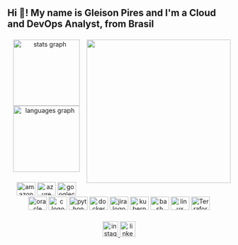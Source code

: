 <h2 align="left">Hi 👋! My name is Gleison Pires and I'm a Cloud and DevOps Analyst, from Brasil</h2>

###

<img align="right" height="325" src="https://media.giphy.com/media/TALQlzlQssoEvvUuNq/giphy.gif"  />

###

<div align="center">
  <img src="https://github-readme-stats.vercel.app/api?hide_title=false&hide_rank=false&show_icons=true&include_all_commits=true&count_private=true&disable_animations=false&theme=aura&locale=en&hide_border=dl&username=strovertz" height="150" alt="stats graph"  />
  <img src="https://github-readme-stats.vercel.app/api/top-langs?locale=en&hide_title=false&layout=compact&card_width=370&langs_count=5&theme=aura&hide_border=true&username=strovertz" height="150" alt="languages graph"  />
</div>

###

<div align="center">
  <img src="https://cdn.jsdelivr.net/gh/devicons/devicon/icons/amazonwebservices/amazonwebservices-plain-wordmark.svg" height="30" width="42" alt="amazonwebservices logo"  />
  <img src="https://cdn.jsdelivr.net/gh/devicons/devicon/icons/azure/azure-original.svg" height="30" width="42" alt="azure logo"  />
  <img src="https://cdn.jsdelivr.net/gh/devicons/devicon/icons/googlecloud/googlecloud-original.svg" height="30" width="42" alt="googlecloud logo"  />
  <img src="https://cdn.jsdelivr.net/gh/devicons/devicon/icons/oracle/oracle-original.svg" height="30" width="42" alt="oracle logo"  />
  <img src="https://cdn.jsdelivr.net/gh/devicons/devicon/icons/c/c-plain.svg" height="30" width="42" alt="c logo"  />
  <img src="https://cdn.jsdelivr.net/gh/devicons/devicon/icons/python/python-original.svg" height="30" width="42" alt="python logo"  />
  <img src="https://cdn.jsdelivr.net/gh/devicons/devicon/icons/docker/docker-plain-wordmark.svg" height="30" width="42" alt="docker logo"  />
  <img src="https://cdn.jsdelivr.net/gh/devicons/devicon/icons/jira/jira-original.svg" height="30" width="42" alt="jira logo"  />
  <img src="https://cdn.jsdelivr.net/gh/devicons/devicon/icons/kubernetes/kubernetes-plain.svg" height="30" width="42" alt="kubernetes logo"  />
  <img src="https://cdn.jsdelivr.net/gh/devicons/devicon/icons/bash/bash-original.svg" height="30" width="42" alt="bash logo"  />
  <img src="https://cdn.jsdelivr.net/gh/devicons/devicon/icons/linux/linux-original.svg" height="30" width="42" alt="linux logo"  />
  <img src="https://blogs.vmware.com/cloudprovider/files/2019/04/og-image-8b3e4f7d-blog-aspect-ratio.png" height="30" width="42" alt="Terraform Logo" />
</div>

###

<div align="center">
  <a href="https://www.instagram.com/glleison_p/" target="_blank">
    <img src="https://img.shields.io/static/v1?message=Instagram&logo=instagram&label=&color=E4405F&logoColor=white&labelColor=&style=for-the-badge" height="35" alt="instagram logo"  />
  </a>
  <a href="https://www.linkedin.com/in/gleisonpires/" target="_blank">
    <img src="https://img.shields.io/static/v1?message=LinkedIn&logo=linkedin&label=&color=0077B5&logoColor=white&labelColor=&style=for-the-badge" height="35" alt="linkedin logo"  />
  </a>
</div>

###

